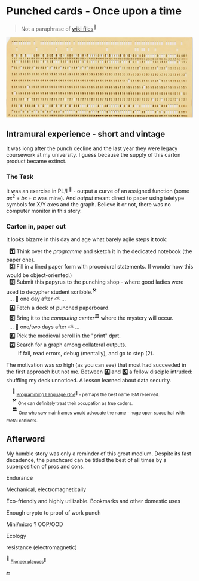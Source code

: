 # Punched cards - Once upon a time

> Not a paraphrase of [wiki files](https://en.wikipedia.org/wiki/Computer_programming_in_the_punched_card_era)<sup>🔗</sup>

[![punched card snapshot](../../../_rsc/_img/af/punchcard.jpg)](../../../_rsc/_img/photo/hist/1966.punch_cards-stack.jpg)

## Intramural experience - short and vintage

It was long after the punch decline and the last year they were legacy coursework at my university. I guess because the supply of this carton product became extinct.

### The Task

It was an exercise in PL/I&nbsp;<sup>🔆</sup> - output a curve of an assigned function (some $`ax^2 + bx + c`$ was mine). And _output_ meant direct to paper using teletype symbols for X/Y axes and the graph. Believe it or not, there was no computer monitor in this story.

### Carton in, paper out

It looks bizarre in this day and age what barely agile steps it took:

&nbsp;&nbsp;**1️⃣** Think over the _programme_ and sketch it in the dedicated notebook (the paper one).\
&nbsp;&nbsp;**2️⃣** Fill in a lined paper form with procedural statements. (I wonder how this would be object-oriented.)\
&nbsp;&nbsp;**3️⃣** Submit this papyrus to the punching shop - where good ladies were used to decypher student scribble.<sup>🛠️</sup>\
&nbsp;&nbsp;... 🌙 one day after ⛅ ...\
&nbsp;&nbsp;**4️⃣** Fetch a deck of punched paperboard.\
&nbsp;&nbsp;**5️⃣** Bring it to the _computing center_<sup>🏛️</sup> where the mystery will occur.\
&nbsp;&nbsp;... 🌙 one/two days after ⛅ ...\
&nbsp;&nbsp;**6️⃣** Pick the medieval scroll in the "print" dprt.\
&nbsp;&nbsp;**7️⃣**  Search for a graph among collateral outputs.\
&nbsp;&nbsp;&nbsp;&nbsp;&nbsp;&nbsp;&nbsp;&nbsp;If fail, read errors, debug (mentally), and go to step&nbsp;(2).

The motivation was so high (as you can see) that most had succeeded in the first approach but not me. Between **4️⃣** and **5️⃣** a fellow disciple intruded: shuffling my deck unnoticed. A lesson learned about data security.

&nbsp;&nbsp;&nbsp;&nbsp;<sup>🔆</sup>&nbsp;<sub>[Programming Language One](https://en.wikipedia.org/wiki/PL/I)<sup>🔗</sup> - perhaps the best name IBM reserved.</sub>\
&nbsp;&nbsp;&nbsp;&nbsp;<sup>🛠️</sup> <sub>One can definitely treat their occupation as true coders.</sub>\
&nbsp;&nbsp;&nbsp;&nbsp;<sup>🏛️</sup> <sub>One who saw mainframes would advocate the name - huge open space hall with metal cabinets.</sub>

## Afterword

My humble story was only a reminder of this great medium. Despite its fast decadence, the punchcard can be titled the best of all times by a superposition of pros and cons. 

Endurance

Mechanical, electromagnetically

Eco-friendly and highly utilizable. Bookmarks and other domestic uses

Enough crypto to proof of work punch

Mini/micro ? OOP/OOD

Ecology

 resistance (electromagnetic)

<sup>🚀</sup> <sub>[Pioneer plaques](https://en.wikipedia.org/wiki/Pioneer_plaque)<sup>🔗</sup></sub>

 🔚
